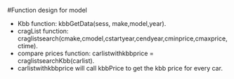 #Function design for model

- Kbb function: kbbGetData(sess, make,model,year).
- cragList function: craglistsearch(cmake,cmodel,cstartyear,cendyear,cminprice,cmaxprice,ctime).
- compare prices function: carlistwithkbbprice = craglistsearchKbb(carlist).
- carlistwithkbbprice will call kbbPrice to get the kbb price for every car.
